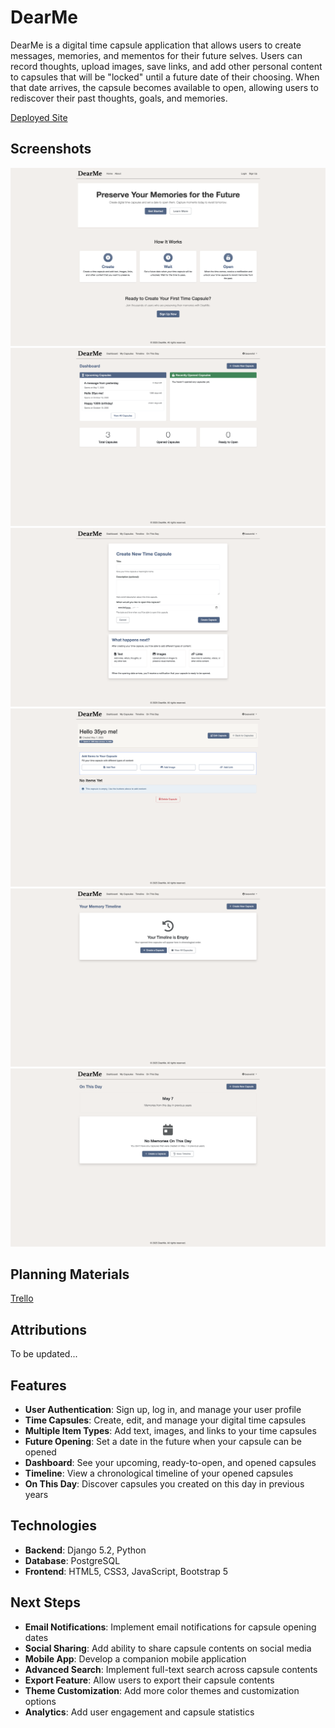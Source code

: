 # DearMe

DearMe is a digital time capsule application that allows users to create messages, memories, and mementos for their future selves. Users can record thoughts, upload images, save links, and add other personal content to capsules that will be "locked" until a future date of their choosing. When that date arrives, the capsule becomes available to open, allowing users to rediscover their past thoughts, goals, and memories.

[Deployed Site](https://dearme-a9f3f088e1a2.herokuapp.com/)

## Screenshots

![Landing Page](main_app/static/img/landingPage.png)
![Dashboard](main_app/static/img/dashboard.png)
![New capsule](main_app/static/img/newCapsule.png)
![Capsule details](main_app/static/img/capsuleDetails.png)
![Timeline](main_app/static/img/timeline.png)
![On this day](main_app/static/img/onThisDay.png)

## Planning Materials

[Trello](https://trello.com/b/EvpHIfHZ/dearme-digital-time-capsule)

## Attributions

To be updated...

## Features

- **User Authentication**: Sign up, log in, and manage your user profile
- **Time Capsules**: Create, edit, and manage your digital time capsules
- **Multiple Item Types**: Add text, images, and links to your time capsules
- **Future Opening**: Set a date in the future when your capsule can be opened
- **Dashboard**: See your upcoming, ready-to-open, and opened capsules
- **Timeline**: View a chronological timeline of your opened capsules
- **On This Day**: Discover capsules you created on this day in previous years

## Technologies

- **Backend**: Django 5.2, Python
- **Database**: PostgreSQL
- **Frontend**: HTML5, CSS3, JavaScript, Bootstrap 5

## Next Steps

- **Email Notifications**: Implement email notifications for capsule opening dates
- **Social Sharing**: Add ability to share capsule contents on social media
- **Mobile App**: Develop a companion mobile application
- **Advanced Search**: Implement full-text search across capsule contents
- **Export Feature**: Allow users to export their capsule contents
- **Theme Customization**: Add more color themes and customization options
- **Analytics**: Add user engagement and capsule statistics

